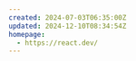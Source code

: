 ```yaml
---
created: 2024-07-03T06:35:00Z
updated: 2024-12-10T08:34:54Z
homepage:
  - https://react.dev/
---
```

